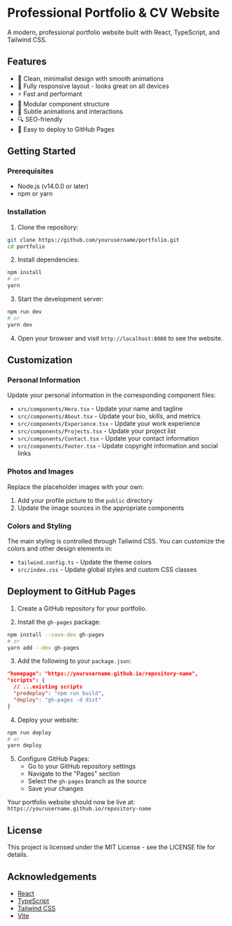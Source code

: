 # Professional Portfolio & CV Website

A modern, professional portfolio website built with React, TypeScript, and Tailwind CSS.

## Features

- 🎨 Clean, minimalist design with smooth animations
- 📱 Fully responsive layout - looks great on all devices
- ⚡ Fast and performant
- 🧩 Modular component structure
- 🌟 Subtle animations and interactions
- 🔍 SEO-friendly
- 🚀 Easy to deploy to GitHub Pages

## Getting Started

### Prerequisites

- Node.js (v14.0.0 or later)
- npm or yarn

### Installation

1. Clone the repository:
```sh
git clone https://github.com/yourusername/portfolio.git
cd portfolio
```

2. Install dependencies:
```sh
npm install
# or
yarn
```

3. Start the development server:
```sh
npm run dev
# or
yarn dev
```

4. Open your browser and visit `http://localhost:8080` to see the website.

## Customization

### Personal Information

Update your personal information in the corresponding component files:

- `src/components/Hero.tsx` - Update your name and tagline
- `src/components/About.tsx` - Update your bio, skills, and metrics
- `src/components/Experience.tsx` - Update your work experience
- `src/components/Projects.tsx` - Update your project list
- `src/components/Contact.tsx` - Update your contact information
- `src/components/Footer.tsx` - Update copyright information and social links

### Photos and Images

Replace the placeholder images with your own:

1. Add your profile picture to the `public` directory
2. Update the image sources in the appropriate components

### Colors and Styling

The main styling is controlled through Tailwind CSS. You can customize the colors and other design elements in:

- `tailwind.config.ts` - Update the theme colors
- `src/index.css` - Update global styles and custom CSS classes

## Deployment to GitHub Pages

1. Create a GitHub repository for your portfolio.

2. Install the `gh-pages` package:
```sh
npm install --save-dev gh-pages
# or
yarn add --dev gh-pages
```

3. Add the following to your `package.json`:
```json
"homepage": "https://yourusername.github.io/repository-name",
"scripts": {
  // ...existing scripts
  "predeploy": "npm run build",
  "deploy": "gh-pages -d dist"
}
```

4. Deploy your website:
```sh
npm run deploy
# or
yarn deploy
```

5. Configure GitHub Pages:
   - Go to your GitHub repository settings
   - Navigate to the "Pages" section
   - Select the `gh-pages` branch as the source
   - Save your changes

Your portfolio website should now be live at: `https://yourusername.github.io/repository-name`

## License

This project is licensed under the MIT License - see the LICENSE file for details.

## Acknowledgements

- [React](https://reactjs.org/)
- [TypeScript](https://www.typescriptlang.org/)
- [Tailwind CSS](https://tailwindcss.com/)
- [Vite](https://vitejs.dev/)
